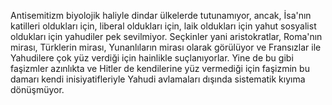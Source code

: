 Antisemitizm biyolojik haliyle dindar ülkelerde tutunamıyor, ancak, İsa'nın katilleri oldukları için, liberal oldukları için, laik oldukları için yahut sosyalist oldukları için yahudiler pek sevilmiyor. Seçkinler yani aristokratlar, Roma'nın mirası, Türklerin mirası, Yunanlıların mirası olarak görülüyor ve Fransızlar ile Yahudilere çok yüz verdiği için hainlikle suçlanıyorlar. Yine de bu gibi faşizmler azınlıkta ve Hitler de kendilerine yüz vermediği için faşizmin bu damarı kendi inisiyatifleriyle Yahudi avlamaları dışında sistematik kıyıma dönüşmüyor.